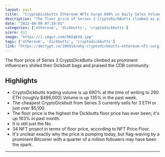 ```yaml
---
layout: post
title:  "CryptoDickbutts Ethereum NFTs Surge 690% in Daily Sales Volume"
description: "The floor price of Series 3 CryptoDickButts climbed as prominent influencers shilled their Dickbutt bags and praised the CDB community."
date: "2022-08-08 07:10:01"
categories: ['ethereum', 'dickbutts', 'cryptodickbutts']
score: 411
image: "https://i.imgur.com/bN2qEVQ.jpg"
tags: ['ethereum', 'dickbutts', 'cryptodickbutts']
link: "https://decrypt.co/106914/why-cryptodickbutts-ethereum-nft-surging-in-volume"
---
```


The floor price of Series 3 CryptoDickButts climbed as prominent influencers shilled their Dickbutt bags and praised the CDB community.

## Highlights

- CryptoDickbutts trading volume is up 690% at the time of writing to 290 ETH (roughly $495,000) Volume is up 135% in the past week.
- The cheapest CryptoDickbutt from Series 3 currently sells for 3 ETH or just over $5,100.
- The floor price is the highest the Dickbutts floor price has ever been; it's up 163% in past month.
- It is still just the No.
- 34 NFT project in terms of floor price, according to NFT Price Floor.
- It's unclear exactly why the price is pumping today, but flag-waving by a prominent Bitcoiner with a quarter of a million followers may have been the spark.

---
